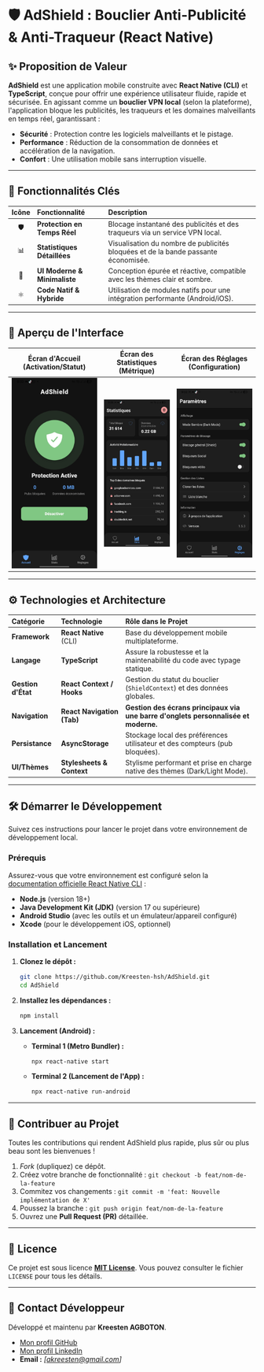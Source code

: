 
# 🛡️ AdShield : Bouclier Anti-Publicité & Anti-Traqueur (React Native)

## ✨ Proposition de Valeur

**AdShield** est une application mobile construite avec **React Native (CLI)** et **TypeScript**, conçue pour offrir une expérience utilisateur fluide, rapide et sécurisée. En agissant comme un **bouclier VPN local** (selon la plateforme), l'application bloque les publicités, les traqueurs et les domaines malveillants en temps réel, garantissant :

  * **Sécurité** : Protection contre les logiciels malveillants et le pistage.
  * **Performance** : Réduction de la consommation de données et accélération de la navigation.
  * **Confort** : Une utilisation mobile sans interruption visuelle.

-----

## 🚀 Fonctionnalités Clés

| Icône | Fonctionnalité | Description |
| :---: | :--- | :--- |
| 🛡️ | **Protection en Temps Réel** | Blocage instantané des publicités et des traqueurs via un service VPN local. |
| 📊 | **Statistiques Détaillées** | Visualisation du nombre de publicités bloquées et de la bande passante économisée. |
| 🎨 | **UI Moderne & Minimaliste** | Conception épurée et réactive, compatible avec les thèmes clair et sombre. |
| ⚛️ | **Code Natif & Hybride** | Utilisation de modules natifs pour une intégration performante (Android/iOS). |

-----

## 📸 Aperçu de l'Interface

| Écran d'Accueil (Activation/Statut) | Écran des Statistiques (Métrique) | Écran des Réglages (Configuration) |
| :---: | :---: | :---: |
| ![Accueil AdShield](https://raw.githubusercontent.com/Kreesten-hsh/AdShield/main/screenshots/home.jpg) | ![Stats AdShield](https://raw.githubusercontent.com/Kreesten-hsh/AdShield/main/screenshots/stats.jpg) | ![Réglages AdShield](https://raw.githubusercontent.com/Kreesten-hsh/AdShield/main/screenshots/settings.jpg) |

---

## ⚙️ Technologies et Architecture

| Catégorie | Technologie | Rôle dans le Projet |
| :--- | :--- | :--- |
| **Framework** | **React Native** (CLI) | Base du développement mobile multiplateforme. |
| **Langage** | **TypeScript** | Assure la robustesse et la maintenabilité du code avec typage statique. |
| **Gestion d'État**| **React Context / Hooks** | Gestion du statut du bouclier (`ShieldContext`) et des données globales. |
| **Navigation**| **React Navigation (Tab)** | **Gestion des écrans principaux via une barre d'onglets personnalisée et moderne.** |
| **Persistance** | **AsyncStorage** | Stockage local des préférences utilisateur et des compteurs (pub bloquées). |
| **UI/Thèmes** | **Stylesheets & Context** | Stylisme performant et prise en charge native des thèmes (Dark/Light Mode). |

-----

## 🛠️ Démarrer le Développement

Suivez ces instructions pour lancer le projet dans votre environnement de développement local.

### Prérequis

Assurez-vous que votre environnement est configuré selon la [documentation officielle React Native CLI](https://reactnative.dev/docs/environment-setup) :

  * **Node.js** (version 18+)
  * **Java Development Kit (JDK)** (version 17 ou supérieure)
  * **Android Studio** (avec les outils et un émulateur/appareil configuré)
  * **Xcode** (pour le développement iOS, optionnel)

### Installation et Lancement

1.  **Clonez le dépôt :**

    ```bash
    git clone https://github.com/Kreesten-hsh/AdShield.git
    cd AdShield
    ```

2.  **Installez les dépendances :**

    ```bash
    npm install
    ```

3.  **Lancement (Android) :**

      * **Terminal 1 (Metro Bundler) :**
        ```bash
        npx react-native start
        ```
      * **Terminal 2 (Lancement de l'App) :**
        ```bash
        npx react-native run-android
        ```

-----

## 🤝 Contribuer au Projet

Toutes les contributions qui rendent AdShield plus rapide, plus sûr ou plus beau sont les bienvenues \!

1.  *Fork* (dupliquez) ce dépôt.
2.  Créez votre branche de fonctionnalité : `git checkout -b feat/nom-de-la-feature`
3.  Commitez vos changements : `git commit -m 'feat: Nouvelle implémentation de X'`
4.  Poussez la branche : `git push origin feat/nom-de-la-feature`
5.  Ouvrez une **Pull Request (PR)** détaillée.

-----

## 🔑 Licence

Ce projet est sous licence **[MIT License](https://opensource.org/licenses/MIT)**. Vous pouvez consulter le fichier `LICENSE` pour tous les détails.

-----

## 👤 Contact Développeur

Développé et maintenu par **Kreesten AGBOTON**.

  * [Mon profil GitHub](https://github.com/Kreesten-hsh)
  * [Mon profil LinkedIn](https://www.linkedin.com/in/kreesten-agboton-4817a1382/)
  * **Email :** *[akreesten@gmail.com]*

